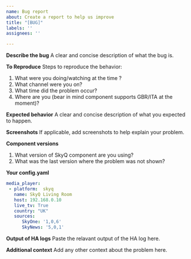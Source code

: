 ```yaml
---
name: Bug report
about: Create a report to help us improve
title: "[BUG]"
labels: ''
assignees: ''

---
```


**Describe the bug**
A clear and concise description of what the bug is.

**To Reproduce**
Steps to reproduce the behavior:
1. What were you doing/watching at the time ?
2. What channel were you on?
3. What time did the problem occur?
4. Where are you (bear in mind component supports GBR/ITA at the moment)?

**Expected behavior**
A clear and concise description of what you expected to happen.

**Screenshots**
If applicable, add screenshots to help explain your problem.

**Component versions**
1. What version of SkyQ component are you using?
2. What was the last version where the problem was not shown?

**Your config.yaml**
```yaml
media_player:
 - platform:  skyq
   name: SkyQ Living Room
   host: 192.168.0.10
   live_tv: True
   country: "UK"
   sources:
      SkyOne: '1,0,6'
      SkyNews: '5,0,1'
````
**Output of HA logs**
Paste the relavant output of the HA log here.

**Additional context**
Add any other context about the problem here.
